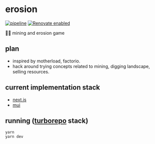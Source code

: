 # erosion
[![pipeline](https://github.com/thomas-gale/erosion/actions/workflows/pipeline.yml/badge.svg)](https://github.com/thomas-gale/erosion/actions/workflows/pipeline.yml)
[![Renovate enabled](https://img.shields.io/badge/renovate-enabled-brightgreen.svg)](https://renovatebot.com/)

🚜👷 mining and erosion game

## plan
- inspired by motherload, factorio.
- hack around trying concepts related to mining, digging landscape, selling resources.

## current implementation stack
- [next.js](https://nextjs.org/)
- [mui](https://material-ui.com/)

## running ([turborepo](https://turborepo.org/) stack)
```shell
yarn
yarn dev
```

